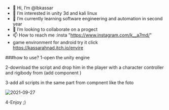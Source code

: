 - 👋 Hi, I’m @lbkassar
- 👀 I’m interested in unity 3d and kali linux 
- 🌱 I’m currently learning software engineering and automation in second year
- 💞️ I’m looking to collaborate on a progect
- 📫 How to reach me :insta "https://www.instagram.com/k__a7md/"
- game environment for android try it click https://kassarahnad.itch.io/envire 

<!---
lbxnew/lbxnew is a ✨ special ✨ repository because its `README.md` (this file) appears on your GitHub profile.
You can click the Preview link to take a look at your changes.
--->

###how to use?
1-open the unity engine 

2-download the script and drop him in the player with a character controller and rigibody from (add component )


3-add all scripts in the same part from compnent like the foto 


![2021-09-27](https://user-images.githubusercontent.com/82063618/134908885-84e29b08-61da-4fb8-90f7-20bef1f6993d.png)


4-Enjoy ;)
